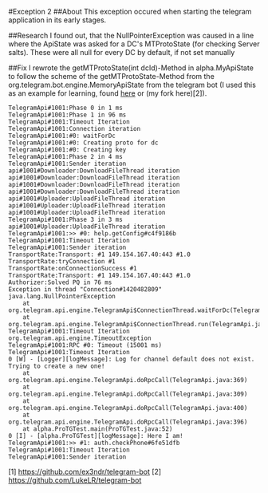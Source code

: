 #Exception 2
##About
This exception occured when starting the telegram application in its early stages.

##Research
I found out, that the NullPointerException was caused in a line where the ApiState was asked for a DC's MTProtoState (for checking Server salts). These were all null for every DC by default, if not set manually

##Fix
I rewrote the getMTProtoState(int dcId)-Method in alpha.MyApiState to follow the scheme of the getMTProtoState-Method from the org.telegram.bot.engine.MemoryApiState from the telegram bot (I used this as an example for learning, found [here](1) or (my fork here)[2]). 

```
TelegramApi#1001:Phase 0 in 1 ms
TelegramApi#1001:Phase 1 in 96 ms
TelegramApi#1001:Timeout Iteration
TelegramApi#1001:Connection iteration
TelegramApi#1001:#0: waitForDc
TelegramApi#1001:#0: Creating proto for dc
TelegramApi#1001:#0: Creating key
TelegramApi#1001:Phase 2 in 4 ms
TelegramApi#1001:Sender iteration
api#1001#Downloader:DownloadFileThread iteration
api#1001#Downloader:DownloadFileThread iteration
api#1001#Downloader:DownloadFileThread iteration
api#1001#Downloader:DownloadFileThread iteration
api#1001#Uploader:UploadFileThread iteration
api#1001#Uploader:UploadFileThread iteration
api#1001#Uploader:UploadFileThread iteration
TelegramApi#1001:Phase 3 in 3 ms
api#1001#Uploader:UploadFileThread iteration
TelegramApi#1001:>> #0: help.getConfig#c4f9186b
TelegramApi#1001:Timeout Iteration
TelegramApi#1001:Sender iteration
TransportRate:Transport: #1 149.154.167.40:443 #1.0
TransportRate:tryConnection #1
TransportRate:onConnectionSuccess #1
TransportRate:Transport: #1 149.154.167.40:443 #1.0
Authorizer:Solved PQ in 76 ms
Exception in thread "Connection#1420482809" java.lang.NullPointerException
	at org.telegram.api.engine.TelegramApi$ConnectionThread.waitForDc(TelegramApi.java:887)
	at org.telegram.api.engine.TelegramApi$ConnectionThread.run(TelegramApi.java:946)
TelegramApi#1001:Timeout Iteration
org.telegram.api.engine.TimeoutException
TelegramApi#1001:RPC #0: Timeout (15001 ms)
TelegramApi#1001:Timeout Iteration
0 [W] - [Logger][logMessage]: Log for channel default does not exist. Trying to create a new one!
	at org.telegram.api.engine.TelegramApi.doRpcCall(TelegramApi.java:369)
	at org.telegram.api.engine.TelegramApi.doRpcCall(TelegramApi.java:309)
	at org.telegram.api.engine.TelegramApi.doRpcCall(TelegramApi.java:400)
	at org.telegram.api.engine.TelegramApi.doRpcCall(TelegramApi.java:396)
	at alpha.ProTGTest.main(ProTGTest.java:52)
0 [I] - [alpha.ProTGTest][logMessage]: Here I am!
TelegramApi#1001:>> #1: auth.checkPhone#6fe51dfb
TelegramApi#1001:Timeout Iteration
TelegramApi#1001:Sender iteration
```

[1] https://github.com/ex3ndr/telegram-bot
[2] https://github.com/LukeLR/telegram-bot